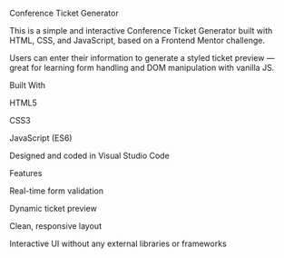 Conference Ticket Generator

This is a simple and interactive Conference Ticket Generator built with HTML, CSS, and JavaScript, based on a Frontend Mentor challenge.

Users can enter their information to generate a styled ticket preview — great for learning form handling and DOM manipulation with vanilla JS.

Built With

HTML5

CSS3

JavaScript (ES6)

Designed and coded in Visual Studio Code

Features

Real-time form validation

Dynamic ticket preview

Clean, responsive layout

Interactive UI without any external libraries or frameworks
